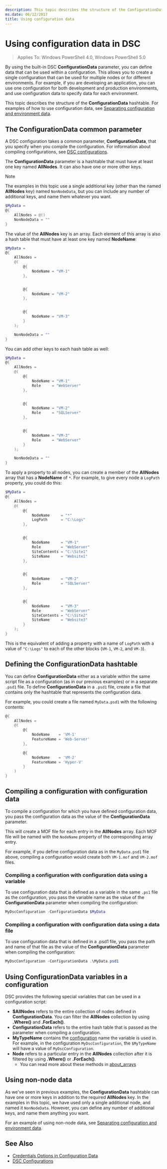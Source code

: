 ```yaml
---
description: This topic describes the structure of the ConfigurationData hashtable. This allows you to create a single configuration that can be used for multiple nodes or for different environments.
ms.date: 06/12/2017
title: Using configuration data
---
```


# Using configuration data in DSC

> Applies To: Windows PowerShell 4.0, Windows PowerShell 5.0

By using the built-in DSC **ConfigurationData** parameter, you can define data that can be used
within a configuration. This allows you to create a single configuration that can be used for
multiple nodes or for different environments. For example, if you are developing an application, you
can use one configuration for both development and production environments, and use configuration
data to specify data for each environment.

This topic describes the structure of the **ConfigurationData** hashtable. For examples of how to
use configuration data, see [Separating configuration and environment data](separatingEnvData.md).

## The ConfigurationData common parameter

A DSC configuration takes a common parameter, **ConfigurationData**, that you specify when you
compile the configuration. For information about compiling configurations, see
[DSC configurations](configurations.md).

The **ConfigurationData** parameter is a hashtable that must have at least one key named
**AllNodes**. It can also have one or more other keys.

> [!NOTE]
> The examples in this topic use a single additional key (other than the named **AllNodes** key)
> named `NonNodeData`, but you can include any number of additional keys, and name them whatever you
> want.

```powershell
$MyData =
@{
    AllNodes = @()
    NonNodeData = ""
}
```

The value of the **AllNodes** key is an array. Each element of this array is also a hash table that
must have at least one key named **NodeName**:

```powershell
$MyData =
@{
    AllNodes =
    @(
        @{
            NodeName = "VM-1"
        },


        @{
            NodeName = "VM-2"
        },


        @{
            NodeName = "VM-3"
        }
    );

    NonNodeData = ""
}
```

You can add other keys to each hash table as well:

```powershell
$MyData =
@{
    AllNodes =
    @(
        @{
            NodeName = "VM-1"
            Role     = "WebServer"
        },


        @{
            NodeName = "VM-2"
            Role     = "SQLServer"
        },


        @{
            NodeName = "VM-3"
            Role     = "WebServer"
        }
    );

    NonNodeData = ""
}
```

To apply a property to all nodes, you can create a member of the **AllNodes** array that has a
**NodeName** of `*`. For example, to give every node a `LogPath` property, you could do this:

```powershell
$MyData =
@{
    AllNodes =
    @(
        @{
            NodeName     = "*"
            LogPath      = "C:\Logs"
        },


        @{
            NodeName     = "VM-1"
            Role         = "WebServer"
            SiteContents = "C:\Site1"
            SiteName     = "Website1"
        },


        @{
            NodeName     = "VM-2"
            Role         = "SQLServer"
        },


        @{
            NodeName     = "VM-3"
            Role         = "WebServer"
            SiteContents = "C:\Site2"
            SiteName     = "Website3"
        }
    );
}
```

This is the equivalent of adding a property with a name of `LogPath` with a value of `"C:\Logs"` to
each of the other blocks (`VM-1`, `VM-2`, and `VM-3`).

## Defining the ConfigurationData hashtable

You can define **ConfigurationData** either as a variable within the same script file as a
configuration (as in our previous examples) or in a separate `.psd1` file. To define
**ConfigurationData** in a `.psd1` file, create a file that contains only the hashtable that
represents the configuration data.

For example, you could create a file named `MyData.psd1` with the following contents:

```powershell
@{
    AllNodes =
    @(
        @{
            NodeName    = 'VM-1'
            FeatureName = 'Web-Server'
        },

        @{
            NodeName    = 'VM-2'
            FeatureName = 'Hyper-V'
        }
    )
}
```

## Compiling a configuration with configuration data

To compile a configuration for which you have defined configuration data, you pass the configuration
data as the value of the **ConfigurationData** parameter.

This will create a MOF file for each entry in the **AllNodes** array. Each MOF file will be named
with the `NodeName` property of the corresponding array entry.

For example, if you define configuration data as in the `MyData.psd1` file above, compiling a
configuration would create both `VM-1.mof` and `VM-2.mof` files.

### Compiling a configuration with configuration data using a variable

To use configuration data that is defined as a variable in the same `.ps1` file as the
configuration, you pass the variable name as the value of the **ConfigurationData** parameter when
compiling the configuration:

```powershell
MyDscConfiguration -ConfigurationData $MyData
```

### Compiling a configuration with configuration data using a data file

To use configuration data that is defined in a .psd1 file, you pass the path and name of that file
as the value of the **ConfigurationData** parameter when compiling the configuration:

```powershell
MyDscConfiguration -ConfigurationData .\MyData.psd1
```

## Using ConfigurationData variables in a configuration

DSC provides the following special variables that can be used in a configuration script:

- **$AllNodes** refers to the entire collection of nodes defined in **ConfigurationData**. You can
  filter the **AllNodes** collection by using **.Where()** and **.ForEach()**.
- **ConfigurationData** refers to the entire hash table that is passed as the parameter when
  compiling a configuration.
- **MyTypeName** contains the [configuration](configurations.md) name the variable is used in. For
  example, in the configuration `MyDscConfiguration`, the `$MyTypeName` will have a value of
  `MyDscConfiguration`.
- **Node** refers to a particular entry in the **AllNodes** collection after it is filtered by using
  **.Where()** or **.ForEach()**.
  - You can read more about these methods in
    [about_arrays](/powershell/module/microsoft.powershell.core/about/about_arrays)

## Using non-node data

As we've seen in previous examples, the **ConfigurationData** hashtable can have one or more keys in
addition to the required **AllNodes** key. In the examples in this topic, we have used only a single
additional node, and named it `NonNodeData`. However, you can define any number of additional keys,
and name them anything you want.

For an example of using non-node data, see
[Separating configuration and environment data](separatingEnvData.md).

## See Also

- [Credentials Options in Configuration Data](configDataCredentials.md)
- [DSC Configurations](configurations.md)
